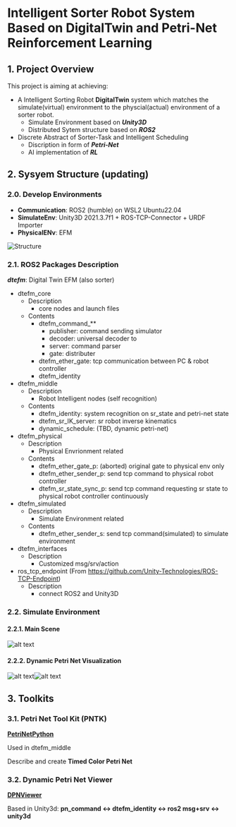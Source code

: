 # Intelligent Sorter Robot System Based on DigitalTwin and Petri-Net Reinforcement Learning
## 1. Project Overview
This project is aiming at achieving:
- A Intelligent Sorting Robot **DigitalTwin** system which matches the simulate(virtual) environment to the physcial(actual) environment of a sorter robot.
  - Simulate Environment based on  ***Unity3D***
  - Distributed Sytem structure based on ***ROS2***
- Discrete Abstract of Sorter-Task and Intelligent Scheduling
  - Discription in form of ***Petri-Net***
  - AI implementation of ***RL***

## 2. Sysyem Structure (updating)
### 2.0. Develop Environments
- **Communication**: ROS2 (humble) on WSL2 Ubuntu22.04
- **SimulateEnv**: Unity3D 2021.3.7f1 + ROS-TCP-Connector + URDF Importer
- **PhysicalENv**: EFM

![Structure](src/resources/images/StructureV2.0.jpg)

### 2.1. ROS2 Packages Description
***dtefm***: Digital Twin EFM (also sorter)
- dtefm_core
  - Description
    - core nodes and launch files
  - Contents
    - dtefm_command_**
      - publisher: command sending simulator
      - decoder: universal decoder to
      - server: command parser
      - gate: distributer
    - dtefm_ether_gate: tcp communication between PC & robot controller
    - dtefm_identity
- dtefm_middle
  - Description
    - Robot Intelligent nodes (self recognition)
  - Contents
    - dtefm_identity: system recognition on sr_state and petri-net state
    - dtefm_sr_IK_server: sr robot inverse kinematics
    - dynamic_schedule: (TBD, dynamic petri-net)
- dtefm_physical
  - Description
    - Physical Envrionment related
  - Contents
    - dtefm_ether_gate_p: (aborted) original gate to physical env only
    - dtefm_ether_sender_p: send tcp command to physical robot controller
    - dtefm_sr_state_sync_p: send tcp command requesting sr state to physical robot controller continuously
- dtefm_simulated
  - Description
    - Simulate Environment related
  - Contents
    - dtefm_ether_sender_s: send tcp command(simulated) to simulate environment
- dtefm_interfaces
  - Description
    - Customized msg/srv/action
- ros_tcp_endpoint (From https://github.com/Unity-Technologies/ROS-TCP-Endpoint)
  - Description
    - connect ROS2 and Unity3D

### 2.2. Simulate Environment
#### 2.2.1. Main Scene
![alt text](src/resources/images/ToP.gif)

#### 2.2.2. Dynamic Petri Net Visualization
![alt text](src/resources/images/DPN_create.gif)![alt text](src/resources/images/DPN.gif)

## 3. Toolkits
### 3.1. Petri Net Tool Kit (**PNTK**)
[**PetriNetPython**](src/dtefm_middle/resource/pntk/example_nets.py)

Used in dtefm_middle

Describe and create **Timed Color Petri Net**

### 3.2. Dynamic Petri Net Viewer
[**DPNViewer**](src/dtefm_middle/resource/dpn(unity_scripts)/pn_updator.cs)

Based in Unity3d: **pn_command <-> dtefm_identity <-> ros2 msg+srv <-> unity3d**